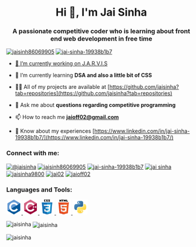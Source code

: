 <h1 align="center">Hi 👋, I'm Jai Sinha</h1>
<h3 align="center">A passionate competitive coder who is learning about front end web development in free time</h3>
<p align="left"> <a href="https://twitter.com/jaisinh86069905" target="blank"><img src="https://img.shields.io/twitter/follow/jaisinh86069905?logo=twitter&style=for-the-badge" alt="jaisinh86069905" /></a> 
  <a align="left"> <a href="https://linkedin.com/jai-sinha-19938b1b7" target="blank"><img src=https://img.shields.io/linkedin/follow/jai-sinha-19938b1b7?logo=linkedin&style=for-the-badge" alt="jai-sinha-19938b1b7" </a></p>

- 🔭 I’m currently working on [J.A.R.V.I.S](https://github.com/jaisinha/J.A.R.V.I.S#readme)

- 🌱 I’m currently learning **DSA and also a little bit of CSS**

- 👨‍💻 All of my projects are available at [https://github.com/jaisinha?tab=repositories](https://github.com/jaisinha?tab=repositories)

- 💬 Ask me about **questions regarding competitive programming**

- 📫 How to reach me **jaioff02@gmail.com**

- 📄 Know about my experiences [https://www.linkedin.com/in/jai-sinha-19938b1b7/](https://www.linkedin.com/in/jai-sinha-19938b1b7/)

<h3 align="left">Connect with me:</h3>
<p align="left">
<a href="https://codepen.io/@jaisinha" target="blank"><img align="center" src="https://raw.githubusercontent.com/rahuldkjain/github-profile-readme-generator/master/src/images/icons/Social/codepen.svg" alt="@jaisinha" height="30" width="40" /></a>
<a href="https://twitter.com/jaisinh86069905" target="blank"><img align="center" src="https://raw.githubusercontent.com/rahuldkjain/github-profile-readme-generator/master/src/images/icons/Social/twitter.svg" alt="jaisinh86069905" height="30" width="40" /></a>
<a href="https://linkedin.com/in/jai-sinha-19938b1b7" target="blank"><img align="center" src="https://raw.githubusercontent.com/rahuldkjain/github-profile-readme-generator/master/src/images/icons/Social/linked-in-alt.svg" alt="jai-sinha-19938b1b7" height="30" width="40" /></a>
<a href="https://stackoverflow.com/users/jai sinha" target="blank"><img align="center" src="https://raw.githubusercontent.com/rahuldkjain/github-profile-readme-generator/master/src/images/icons/Social/stack-overflow.svg" alt="jai sinha" height="30" width="40" /></a>
<a href="https://instagram.com/jaisinha9800" target="blank"><img align="center" src="https://raw.githubusercontent.com/rahuldkjain/github-profile-readme-generator/master/src/images/icons/Social/instagram.svg" alt="jaisinha9800" height="30" width="40" /></a>
<a href="https://codechef.com/users/jai02" target="blank"><img align="center" src="https://cdn.jsdelivr.net/npm/simple-icons@3.1.0/icons/codechef.svg" alt="jai02" height="30" width="40" /></a>
<a href="https://codeforces.com/profile/jaioff02" target="blank"><img align="center" src="https://cdn.jsdelivr.net/npm/simple-icons@3.0.1/icons/codeforces.svg" alt="jaioff02" height="30" width="40" /></a>
</p>

<h3 align="left">Languages and Tools:</h3>
<p align="left"> <a href="https://www.cprogramming.com/" target="_blank"> <img src="https://raw.githubusercontent.com/devicons/devicon/master/icons/c/c-original.svg" alt="c" width="40" height="40"/> </a> <a href="https://www.w3schools.com/cpp/" target="_blank"> <img src="https://raw.githubusercontent.com/devicons/devicon/master/icons/cplusplus/cplusplus-original.svg" alt="cplusplus" width="40" height="40"/> </a> <a href="https://www.w3schools.com/css/" target="_blank"> <img src="https://raw.githubusercontent.com/devicons/devicon/master/icons/css3/css3-original-wordmark.svg" alt="css3" width="40" height="40"/> </a> <a href="https://www.w3.org/html/" target="_blank"> <img src="https://raw.githubusercontent.com/devicons/devicon/master/icons/html5/html5-original-wordmark.svg" alt="html5" width="40" height="40"/> </a> <a href="https://www.python.org" target="_blank"> <img src="https://raw.githubusercontent.com/devicons/devicon/master/icons/python/python-original.svg" alt="python" width="40" height="40"/> </a> </p>

<p><img align="left" src="https://github-readme-stats.vercel.app/api/top-langs?username=jaisinha&show_icons=true&locale=en&layout=compact" alt="jaisinha" /></p>

<p>&nbsp;<img align="center" src="https://github-readme-stats.vercel.app/api?username=jaisinha&show_icons=true&locale=en" alt="jaisinha" /></p>

<p><img align="center" src="https://github-readme-streak-stats.herokuapp.com/?user=jaisinha&" alt="jaisinha" /></p>
